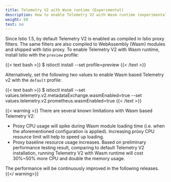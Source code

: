 ```yaml
---
title: Telemetry V2 with Wasm runtime (Experimental)
description: How to enable Telemetry V2 with Wasm runtime (experimental).
weight: 60
test: no
---
```


Since Istio 1.5, by default Telemetry V2 is enabled as compiled in Istio proxy filters. The same filters are also compiled to WebAssembly (Wasm) modules and shipped with Istio proxy. To enable Telemetry V2 with Wasm runtime, install Istio with the `preview` profile:

{{< text bash >}}
$ istioctl install --set profile=preview
{{< /text >}}

Alternatively, set the following two values to enable Wasm based Telemetry v2 with the `default` profile:

{{< text bash >}}
$ istioctl install --set values.telemetry.v2.metadataExchange.wasmEnabled=true --set values.telemetry.v2.prometheus.wasmEnabled=true
{{< /text >}}

{{< warning >}}
There are several known limitations with Wasm based Telemetry V2:

* Proxy CPU usage will spike during Wasm module loading time (i.e. when the aforementioned configuration is applied). Increasing proxy CPU resource limit will help to speed up loading.
* Proxy baseline resource usage increases. Based on preliminary performance testing result, comparing to default Telemetry V2 installation, running Telemetry V2 with Wasm runtime will cost 30%~50% more CPU and double the memory usage.

The performance will be continuously improved in the following releases.
{{</ warning>}}
